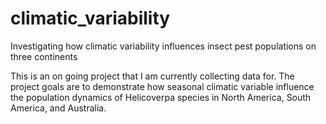 # climatic_variability

Investigating how climatic variability influences insect pest populations on three continents

This is an on going project that I am currently collecting data for. The project goals are to demonstrate how seasonal climatic variable influence the population dynamics of Helicoverpa species in North America, South America, and Australia.